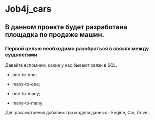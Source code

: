 # Job4j_cars

## В данном проекте будет разработана площадка по продаже машин.

### Первой целью необходимо разобраться в связях между сущностями

Давайте вспомним, какие у нас бывают связи в SQL.

- one-to-one;

- many-to-one;

- one-to-many;

- many-to-many.

Для рассмотрения добавим три модели данных - Engine, Car, Driver. 